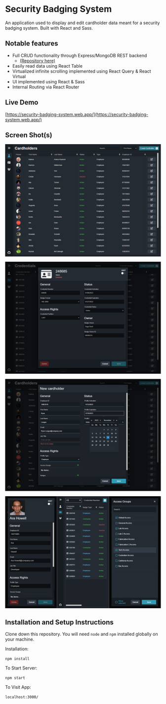 # Security Badging System

An application used to display and edit cardholder data meant for a security badging system. Built with React and Sass.

## Notable features

- Full CRUD functionality through Express/MongoDB REST backend
  - [(Repository here)](https://github.com/kuanoni/security-badging-system-api)
- Easily read data using React Table
- Virtualized infinite scrolling implemented using React Query & React Virtual
- UI implemented using React & Sass
- Internal Routing via React Router

## Live Demo

[https://security-badging-system.web.app/](https://security-badging-system.web.app/)

## Screen Shot(s)

![Cardholder table](screenshot_01.png)

![Individual credential view](screenshot_02.png)

![New cardholder view](screenshot_03.png)

![Mobile views collage](screenshot_mobile.png)

## Installation and Setup Instructions

Clone down this repository. You will need `node` and `npm` installed globally on your machine.

Installation:

`npm install`

To Start Server:

`npm start`

To Visit App:

`localhost:3000/`
